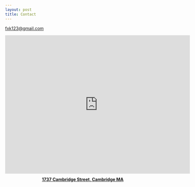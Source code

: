 ```yaml
---
layout: post
title: Contact
---
```



[<i class="fa fa-envelope"></i> fxk123@gmail.com](mailto:fxk123@gmail.com)


<iframe src="https://www.google.com/maps/embed?pb=!1m18!1m12!1m3!1d2949.2563033930454!2d-71.10658798412584!3d42.36561097918678!2m3!1f0!2f0!3f0!3m2!1i1024!2i768!4f13.1!3m3!1m2!1s0x89e370a0d7c2d55b%3A0x2326d420b7119eb0!2sCambridge%2C%20MA%2C%20USA!5e0!3m2!1sen!2sus!4v1645481638724!5m2!1sen!2sus" width="600" height="450" style="border:0;" allowfullscreen="" loading="lazy"></iframe>
<div style="padding-top: 10px; text-align: center; font-weight: bold;"><a href="https://goo.gl/maps/Ur2N3ywmVzcBgJc27">1737 Cambridge Street, Cambridge MA</a></div>


